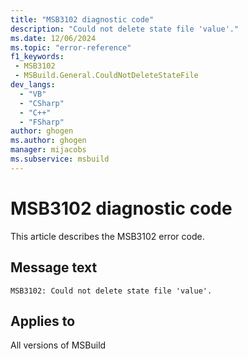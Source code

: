 ```yaml
---
title: "MSB3102 diagnostic code"
description: "Could not delete state file 'value'."
ms.date: 12/06/2024
ms.topic: "error-reference"
f1_keywords:
 - MSB3102
 - MSBuild.General.CouldNotDeleteStateFile
dev_langs:
  - "VB"
  - "CSharp"
  - "C++"
  - "FSharp"
author: ghogen
ms.author: ghogen
manager: mijacobs
ms.subservice: msbuild
---
```


# MSB3102 diagnostic code

<!-- :::ErrorDefinitionDescription::: -->
<!-- :::editable-content name="introDescription"::: -->
This article describes the MSB3102 error code.
<!-- :::editable-content-end::: -->

## Message text

`MSB3102: Could not delete state file 'value'.`

<!-- :::editable-content name="postOutputDescription"::: -->
<!--
{StrBegin="MSB3102: "}
-->
<!-- :::editable-content-end::: -->
<!-- :::ErrorDefinitionDescription-end::: -->

## Applies to

All versions of MSBuild
